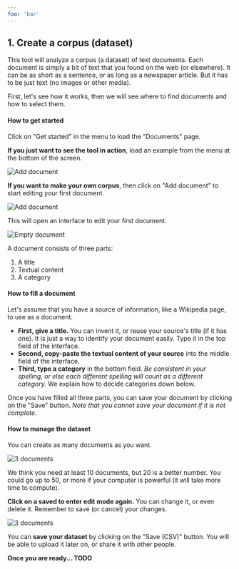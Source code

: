 ```yaml
---
foo: 'bar'
---
```


<!-- Do not translate this code -->
<a id="dataset"/>

## 1. Create a corpus (dataset)
        
This tool will analyze a corpus (a dataset) of text documents.
Each document is simply a bit of text that you found on the web (or elsewhere).
It can be as short as a sentence, or as long as a newspaper article.
But it has to be just text (no images or other media).

First, let's see how it works, then we will see where to find documents and how to select them.

#### How to get started

Click on "Get started" in the menu to load the "Documents" page.

**If you just want to see the tool in action**, load an example from the menu at the bottom of the screen.

<img class="w-25 border vdl-pic" src="/vandolie/img/screenshots/en/dataset-load-example.png" alt="Add document">

**If you want to make your own corpus**, then click on "Add document" to start editing your first document.

<img class="w-25 border vdl-pic" src="/vandolie/img/screenshots/en/dataset-add-doc.png" alt="Add document">

This will open an interface to edit your first document.

<img class="w-25 border vdl-pic" src="/vandolie/img/screenshots/en/dataset-doc-empty.png" alt="Empty document">

A document consists of three parts:

1. A title
2. Textual content
3. A category

#### How to fill a document

Let's assume that you have a source of information, like a Wikipedia page, to use as a document.

* **First, give a title.** You can invent it, or reuse your source's title (if it has one). It is just a way to identify your document easily. Type it in the top field of the interface.
* **Second, copy-paste the textual content of your source** into the middle field of the interface.
* **Third, type a category** in the bottom field. *Be consistent in your spelling, or else each different spelling will count as a different category.* We explain how to decide categories down below.

Once you have filled all three parts, you can save your document by clicking on the "Save" button. *Note that you cannot save your document if it is not complete.*

#### How to manage the dataset

You can create as many documents as you want.

<img class="w-100 border vdl-pic" src="/vandolie/img/screenshots/en/dataset-saved-docs.png" alt="3 documents">

We think you need at least 10 documents, but 20 is a better number. You could go up to 50, or more if your computer is powerful (it will take more time to compute).

**Click on a saved to enter edit mode again.** You can change it, or even delete it. Remember to save (or cancel) your changes.

<img class="w-100 border vdl-pic" src="/vandolie/img/screenshots/en/dataset-saved-docs-edit.png" alt="3 documents">

You can **save your dataset** by clicking on the "Save (CSV)" button. You will be able to upload it later on, or share it with other people.

**Once you are ready... TODO**






<!-- ![Vandolie Logo](/vandolie/img/vandolie-logo.svg) -->
<!-- <img class="" src="/vandolie/img/vandolie-logo.svg" alt="Vandolie Logo"> -->
